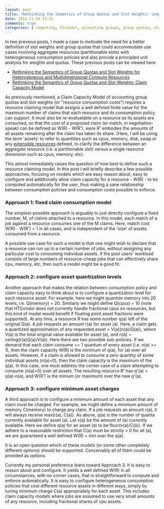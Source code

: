 ```yaml
---
layout: post
title: "Rethinking the Semantics of Group Quotas and Slot Weights: Computing Claim Capacity from Consumption Policy"
date: 2012-11-26 13:52
comments: true
categories: [ computing, htcondor, accounting groups, group quotas, slot weights, claim capacity, consumption policy ]
---
```

In two previous posts, I made a case to motivate the need for a better definition of slot weights and group quotas that could accommodate use cases involving aggregate resources (partitionable slots) with heterogeneous consumption policies and also provide a principled unit analysis for weights and quotas.  These previous posts can be viewed here:

* [Rethinking the Semantics of Group Quotas and Slot Weights for Heterogeneous and Multidimensional Compute Resources](http://erikerlandson.github.com/blog/2012/11/13/rethinking-the-semantics-of-group-quotas-and-slot-weights-for-heterogeneous-and-multidimensional-compute-resources/)
* [Rethinking the Semantics of Group Quotas and Slot Weights: Claim Capacity Model](http://erikerlandson.github.com/blog/2012/11/15/rethinking-the-semantics-of-group-quotas-and-slot-weights-claim-capacity-model/)

As previously mentioned, a Claim Capacity Model of accounting group quotas and slot weights (or "resource consumption costs") requires a resource claiming model that assigns a well defined finite value for the maximum number of claims that each resource and its consumption policy can support.  It must also be re-evaluatable on a resource as its assets are consumed, so that the cost of a proposed claim (or match, in negotiation-speak) can be defined as W(R) - W(R'), were R' embodies the amounts of all assets remaining after the claim has taken its share.  (Here, I will be using the term 'assets' to refer to quantities such as cpus, memory, disk, swap or any [extensible resources](http://spinningmatt.wordpress.com/2012/11/19/extensible-machine-resources/) defined, to clarify the difference between an aggregate resource (i.e. a partitionable slot) versus a single resource dimension such as cpus, memory, etc).

This almost immediately raises the question of how best to define such a resource claiming model.  In this post I will briefly describe a few possible approaches, focusing on models which are easy reason about, easy to configure and additionally allow claim capacity for a resource - W(R) - to be computed automatically for the user, thus making a sane relationship between consumption policies and consumption costs possible to enforce.

### Approach 1: fixed claim consumption model
The simplest-possible approach is arguably to just directly configure a fixed number, M, of claims attached to a resource.  In this model, each match of a job against a resource consumes one of the M claims.   Here, match cost W(R) - W(R') = 1 in all cases, and is independent of the 'size' of assets consumed from a resource.

A possible use case for such a model is that one might wish to declare that a resource can run up to a certain number of jobs, without assigning any particular cost to consuming individual assets.  If the pool users' workload consists of large numbers of resource-cheap jobs that can effectively share cpu, memory, etc, then such a model might be a good fit.

### Approach 2: configure asset quantization levels
Another approach that makes the relation between consumption policy and claim capacity easy to think about is to configure a quantization level for each resource asset.  For example, here we might quantize memory into 20 levels, i.e. Q(memory) = 20.  Similarly we might define Q(cpus) = 10 (note that HTCondor does not currently handle fractional cpus on resources, but this kind of model would benefit if floating point asset fractions were supported).  At any time, a resource R has some number q(a) left of the original Q(a).  A job requests an amount r(a) for asset (a).   Here, a claim gets a quantized approximation of any requested asset = V(a)(n(a)/Q(a)), where V(a) is the total original value available for asset (a), and n(a) = ceiling(r(a)Q(a)/V(a)).   Here there are two possible sub-policies.  If we demand that each claim consume >= 1 quantum of every asset (i.e. n(a) >= 1), then the claim capacity W(R) is the minimum of q(a), for (a) over all assets.  However, if a claim is allowed to consume a zero quantity of some individual assets (n(a)=0), then the claim capacity is the *maximum* of the q(a).   In this case, one must address the corner case of a claim attempting to consume (n(a)=0) over all assets.  The resulting resource R' has q'(a) = q(a)-n(a), and W(R') is the minium (or maximum) over the new q'(a).

### Approach 3: configure minimum asset charges
A third approach is to configure a *minimum* amount of each asset that any claim must be charged.   For example, we might define a minimum amount of memory C(memory) to charge any claim.   If a job requests an amount r(a), it will always receive max(r(a), C(a)).  As above, q(a) is the number of quanta currently available for asset (a).  Let v(a) be the amount of (a) currently available.  Here we define q(a) for an asset (a) to be floor(v(a)/C(a)).   If we adhere to a reasonable restriction that C(a) must be strictly > 0 for all (a), we are guaranteed a well defined W(R) = min over the q(a).

It is an open question which of these models (or some other completely different options) should be supported.  Conceivably all of them could be provided as options.  

Currently my personal preference leans toward Approach 3.  It is easy to reason about and configure.  It yields a well defined W(R) in all circumstances, with no corner cases, that is straightforward to compute and enforce automatically.  It is easy to configure heterogeneous consumption policies that cost different resource assets in different ways, simply by tuning minimum charge C(a) appropriately for each asset.  This includes claim capacity models where jobs are assumed to use very small amounts of any resource, including fractional shares of cpu assets.
